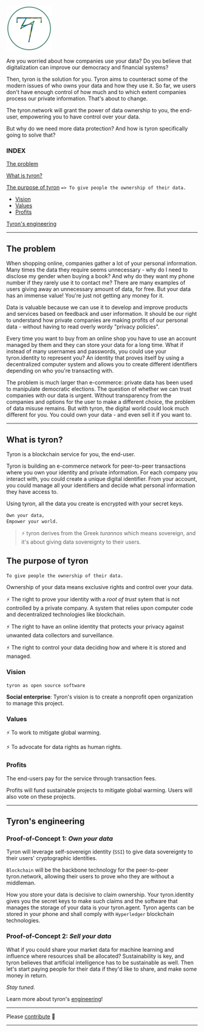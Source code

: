 <img src="/images/tyron.png" alt="tyron" title="tyron's logo prototype" width="120" height="120" />

Are you worried about how companies use your data? Do you believe that digitalization can improve our democracy and financial systems?

Then, tyron is the solution for you. Tyron aims to counteract some of the modern issues of who owns your data and how they use it. So far, we users don't have enough control of how much and to which extent companies process our private information. That's about to change.

The tyron.network will grant the power of data ownership to you, the end-user, empowering you to have control over your data.

But why do we need more data protection? And how is tyron specifically going to solve that? 

### INDEX
[The problem](#the-problem)

[What is tyron?](#what-is-tyron)

[The purpose of tyron](#the-purpose-of-tyron) ```=> To give people the ownership of their data.```
 * [Vision](#vision)
 * [Values](#values)
 * [Profits](#profits)
 
[Tyron's engineering](#tyrons-engineering)

---

## The problem
When shopping online, companies gather a lot of your personal information. Many times the data they require seems unnecessary - why do I need to disclose my gender when buying a book? And why do they want my phone number if they rarely use it to contact me? There are many examples of users giving away an unnecessary amount of data, for free. But your data has an immense value! You're just not getting any money for it.

Data is valuable because we can use it to develop and improve products and services based on feedback and user information. It should be our right to understand how private companies are making profits of our personal data - without having to read overly wordy "privacy policies". 

Every time you want to buy from an online shop you have to use an account managed by them and they can store your data for a long time. What if instead of many usernames and passwords, you could use your tyron.identity to represent you? An identity that proves itself by using a decentralized computer system and allows you to create different identifiers depending on who you're transacting with.

The problem is much larger than e-commerce: private data has been used to manipulate democratic elections. The question of whether we can trust companies with our data is urgent. Without transparency from the companies and options for the user to make a different choice, the problem of data misuse remains. But with tyron, the digital world could look much different for you. You could own your data - and even sell it if you want to.

---

## What is tyron?
Tyron is a blockchain service for you, the end-user.

Tyron is building an e-commerce network for peer-to-peer transactions where you own your identity and private information. For each company you interact with, you could create a unique digital identifier. From your account, you could manage all your identifiers and decide what personal information they have access to.

Using tyron, all the data you create is encrypted with your secret keys.

```
Own your data,
Empower your world.
```
> :zap: tyron derives from the Greek _turannos_ which means sovereign, and it's about giving data sovereignty to their users.

## The purpose of tyron
```
To give people the ownership of their data.
```
Ownership of your data means exclusive rights and control over your data.

:zap: The right to prove your identity with a _root of trust_ sytem that is not controlled by a private company. A system that relies upon computer code and decentralized technologies like blockchain.

:zap: The right to have an online identity that protects your privacy against unwanted data collectors and surveillance.

:zap: The right to control your data deciding how and where it is stored and managed.

### Vision
```tyron as open source software```

**Social enterprise**: Tyron's vision is to create a nonprofit open organization to manage this project.
### Values
:zap: To work to mitigate global warming.

:zap: To advocate for data rights as human rights.

### Profits
The end-users pay for the service through transaction fees.

Profits will fund sustainable projects to mitigate global warming. Users will also vote on these projects.

---

## Tyron's engineering
### Proof-of-Concept 1: _Own your data_
Tyron will leverage self-sovereign identity (```SSI```) to give data sovereignty to their users' cryptographic identities.

```Blockchain``` will be the backbone technology for the peer-to-peer tyron.network, allowing their users to prove who they are without a middleman.

How you store your data is decisive to claim ownership. Your tyron.identity gives you the secret keys to make such claims and the software that manages the storage of your data is your tyron.agent. Tyron agents can be stored in your phone and shall comply with ```Hyperledger``` blockchain technologies.

### Proof-of-Concept 2: _Sell your data_
What if you could share your market data for machine learning and influence where resources shall be allocated? Sustainability is key, and tyron believes that artificial intelligence has to be sustainable as well. Then let's start paying people for their data if they'd like to share, and make some money in return.

_Stay tuned._

Learn more about tyron's [engineering](/engineering/engineering.md)!

---

Please [contribute](/ecosystem/contribute.md) :high_brightness:

---

